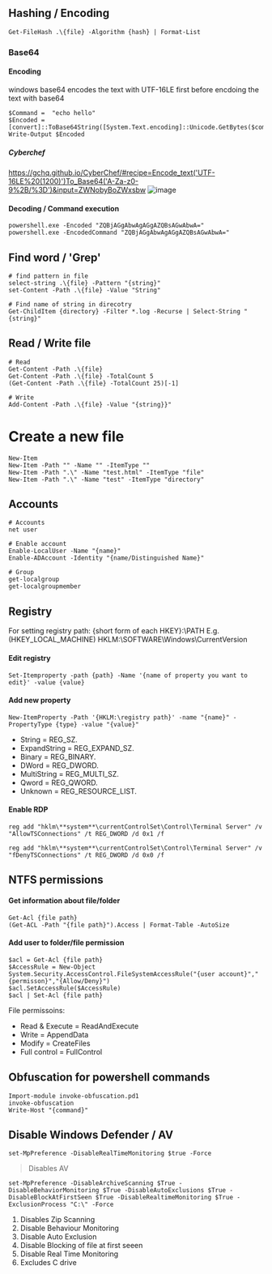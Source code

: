 ## Hashing / Encoding
```
Get-FileHash .\{file} -Algorithm {hash} | Format-List
```

### Base64
#### Encoding
windows base64 encodes the text with UTF-16LE first before encdoing the text with base64
```
$Command =  "echo hello"
$Encoded = [convert]::ToBase64String([System.Text.encoding]::Unicode.GetBytes($command)) 
Write-Output $Encoded
```
##### Cyberchef
https://gchq.github.io/CyberChef/#recipe=Encode_text('UTF-16LE%20(1200)')To_Base64('A-Za-z0-9%2B/%3D')&input=ZWNobyBoZWxsbw
![image](https://user-images.githubusercontent.com/45526280/178141612-5cfad915-acfc-439f-901e-eb52479bb61a.png)

#### Decoding / Command execution
```
powershell.exe -Encoded "ZQBjAGgAbwAgAGgAZQBsAGwAbwA="
powershell.exe -EncodedCommand "ZQBjAGgAbwAgAGgAZQBsAGwAbwA="
```

## Find word / 'Grep'
```
# find pattern in file
select-string .\{file} -Pattern "{string}"
set-Content -Path .\{file} -Value "String"

# Find name of string in direcotry
Get-ChildItem {directory} -Filter *.log -Recurse | Select-String "{string}"
```

## Read / Write file
```
# Read
Get-Content -Path .\{file}
Get-Content -Path .\{file} -TotalCount 5
(Get-Content -Path .\{file} -TotalCount 25)[-1]

# Write 
Add-Content -Path .\{file} -Value "{string}}"
```

# Create a new file 
```
New-Item
New-Item -Path "" -Name "" -ItemType ""
New-Item -Path ".\" -Name "test.html" -ItemType "file"
New-Item -Path ".\" -Name "test" -ItemType "directory"
```

## Accounts 
```
# Accounts
net user

# Enable account 
Enable-LocalUser -Name "{name}"
Enable-ADAccount -Identity "{name/Distinguished Name}"

# Group
get-localgroup
get-localgroupmember 
```

## Registry
For setting registry path: {short form of each HKEY}:\PATH
E.g. (HKEY_LOCAL_MACHINE) HKLM:\SOFTWARE\Windows\CurrentVersion
#### Edit registry 
```
Set-Itemproperty -path {path} -Name '{name of property you want to edit}' -value {value}
```
#### Add new property
```
New-ItemProperty -Path '{HKLM:\registry path}' -name "{name}" -PropertyType {type} -value "{value}" 
```
* String = REG_SZ.
* ExpandString = REG_EXPAND_SZ.
* Binary = REG_BINARY.
* DWord = REG_DWORD.
* MultiString = REG_MULTI_SZ.
* Qword = REG_QWORD.
* Unknown = REG_RESOURCE_LIST.

#### Enable RDP
```
reg add "hklm\**system**\currentControlSet\Control\Terminal Server" /v "AllowTSConnections" /t REG_DWORD /d 0x1 /f

reg add "hklm\**system**\currentControlSet\Control\Terminal Server" /v "fDenyTSConnections" /t REG_DWORD /d 0x0 /f
```

## NTFS permissions
#### Get information about file/folder
```
Get-Acl {file path}
(Get-ACL -Path "{file path}").Access | Format-Table -AutoSize
```

#### Add user to folder/file permission
```
$acl = Get-Acl {file path}
$AccessRule = New-Object System.Security.AccessControl.FileSystemAccessRule("{user account}","{permisson}","{Allow/Deny}")
$acl.SetAccessRule($AccessRule)
$acl | Set-Acl {file path}
```
File permissoins:
* Read & Execute = ReadAndExecute
* Write = AppendData
* Modify = CreateFiles
* Full control = FullControl

## Obfuscation for powershell commands
```
Import-module invoke-obfuscation.pd1
invoke-obfuscation
Write-Host "{command}" 
```

## Disable Windows Defender / AV
```
set-MpPreference -DisableRealTimeMonitoring $true -Force
```
> Disables AV
```
set-MpPreference -DisableArchiveScanning $True -DisableBehaviorMonitoring $True -DisableAutoExclusions $True -DisableBlockAtFirstSeen $True -DisableRealtimeMonitoring $True -ExclusionProcess "C:\" -Force
```
1. Disables Zip Scanning
2. Disable Behaviour Monitoring
3. Disable Auto Exclusion
4. Disable Blocking of file at first seeen
5. Disable Real Time Monitoring
6. Excludes C drive 
